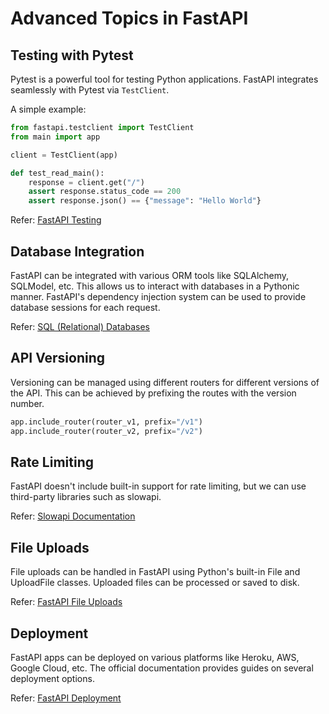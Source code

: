 # Advanced Topics in FastAPI

## Testing with Pytest

Pytest is a powerful tool for testing Python applications. FastAPI integrates seamlessly with Pytest via `TestClient`.

A simple example:

```python
from fastapi.testclient import TestClient
from main import app

client = TestClient(app)

def test_read_main():
    response = client.get("/")
    assert response.status_code == 200
    assert response.json() == {"message": "Hello World"}
```

Refer: [FastAPI Testing](https://fastapi.tiangolo.com/tutorial/testing/)

## Database Integration

FastAPI can be integrated with various ORM tools like SQLAlchemy, SQLModel, etc. This allows us to interact with databases in a Pythonic manner. FastAPI's dependency injection system can be used to provide database sessions for each request.

Refer: [SQL (Relational) Databases](https://fastapi.tiangolo.com/tutorial/sql-databases/)

## API Versioning

Versioning can be managed using different routers for different versions of the API. This can be achieved by prefixing the routes with the version number.

```python
app.include_router(router_v1, prefix="/v1")
app.include_router(router_v2, prefix="/v2")
```

## Rate Limiting

FastAPI doesn't include built-in support for rate limiting, but we can use third-party libraries such as slowapi.

Refer: [Slowapi Documentation](https://slowapi.readthedocs.io/en/latest/)

## File Uploads

File uploads can be handled in FastAPI using Python's built-in File and UploadFile classes. Uploaded files can be processed or saved to disk.

Refer: [FastAPI File Uploads](https://fastapi.tiangolo.com/tutorial/request-files/)

## Deployment

FastAPI apps can be deployed on various platforms like Heroku, AWS, Google Cloud, etc. The official documentation provides guides on several deployment options.

Refer: [FastAPI Deployment](https://fastapi.tiangolo.com/deployment/)
